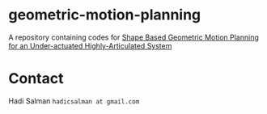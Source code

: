 # geometric-motion-planning
A repository containing codes for [Shape Based Geometric Motion Planning for an Under-actuated Highly-Articulated System](https://drive.google.com/file/d/0B-sF69EvwN3vbVVwbXBGRUEwWmM/view)

# Contact 
Hadi Salman `hadicsalman at gmail.com`

